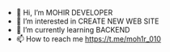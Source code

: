 - 👋 Hi, I’m MOHIR DEVELOPER
- 👀 I’m interested in CREATE NEW WEB SITE
- 🌱 I’m currently learning BACKEND
- 📫 How to reach me https://t.me/moh1r_010
<!---
mohirtursunboyev/mohirtursunboyev is a ✨ special ✨ repository because its `README.md` (this file) appears on your GitHub profile.
You can click the Preview link to take a look at your changes.
--->
